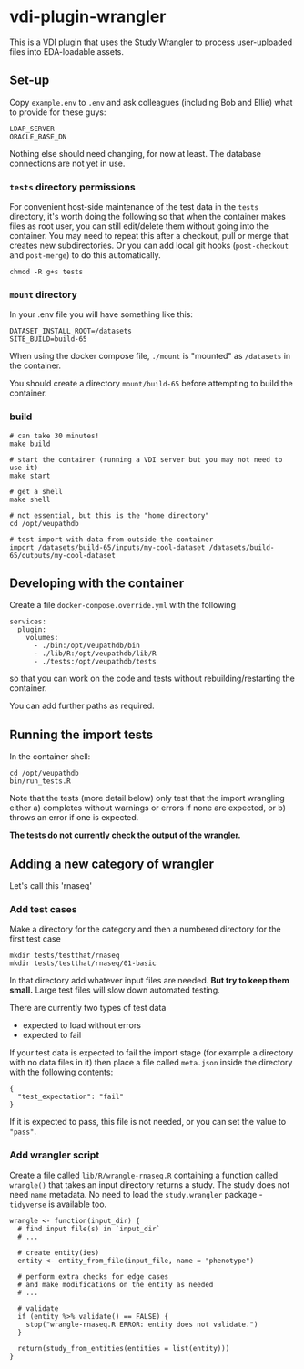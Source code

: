 # vdi-plugin-wrangler

This is a VDI plugin that uses the [Study Wrangler](https://github.com/VEuPathDB/study-wrangler) to process user-uploaded files into EDA-loadable assets.

## Set-up

Copy `example.env` to `.env` and ask colleagues (including Bob and
Ellie) what to provide for these guys:

```
LDAP_SERVER
ORACLE_BASE_DN
```

Nothing else should need changing, for now at least. The database
connections are not yet in use.


### `tests` directory permissions

For convenient host-side maintenance of the test data in the `tests`
directory, it's worth doing the following so that when the container
makes files as root user, you can still edit/delete them without going
into the container. You may need to repeat this after a checkout, pull
or merge that creates new subdirectories. Or you can add local git
hooks (`post-checkout` and `post-merge`) to do this automatically.

```
chmod -R g+s tests
```

### `mount` directory

In your .env file you will have something like this:

```
DATASET_INSTALL_ROOT=/datasets
SITE_BUILD=build-65
```

When using the docker compose file, `./mount` is "mounted" as `/datasets` in the container.

You should create a directory `mount/build-65` before attempting to build the container.


### build

```
# can take 30 minutes!
make build

# start the container (running a VDI server but you may not need to use it)
make start

# get a shell 
make shell

# not essential, but this is the "home directory"
cd /opt/veupathdb

# test import with data from outside the container
import /datasets/build-65/inputs/my-cool-dataset /datasets/build-65/outputs/my-cool-dataset
```

## Developing with the container

Create a file `docker-compose.override.yml` with the following

```
services:
  plugin:
    volumes:
      - ./bin:/opt/veupathdb/bin
      - ./lib/R:/opt/veupathdb/lib/R
      - ./tests:/opt/veupathdb/tests
```
so that you can work on the code and tests without rebuilding/restarting the container.

You can add further paths as required.

## Running the import tests

In the container shell:

```
cd /opt/veupathdb
bin/run_tests.R
```

Note that the tests (more detail below) only test that the import wrangling either
a) completes without warnings or errors if none are expected, or b) throws an error if one is expected.

**The tests do not currently check the output of the wrangler.**

## Adding a new category of wrangler

Let's call this 'rnaseq'

### Add test cases

Make a directory for the category and then a numbered directory for the first test case

```
mkdir tests/testthat/rnaseq
mkdir tests/testthat/rnaseq/01-basic
```

In that directory add whatever input files are needed. **But try to
keep them small.** Large test files will slow down automated testing.

There are currently two types of test data

- expected to load without errors
- expected to fail

If your test data is expected to fail the import stage (for example a
directory with no data files in it) then place a file called
`meta.json` inside the directory with the following contents:

```
{
  "test_expectation": "fail"
}
```

If it is expected to pass, this file is not needed, or you can set the value to `"pass"`.

### Add wrangler script

Create a file called `lib/R/wrangle-rnaseq.R` containing a function
called `wrangle()` that takes an input directory returns a study. The
study does not need `name` metadata. No need to load the
`study.wrangler` package - `tidyverse` is available too.

```
wrangle <- function(input_dir) {
  # find input file(s) in `input_dir`
  # ...

  # create entity(ies)
  entity <- entity_from_file(input_file, name = "phenotype")

  # perform extra checks for edge cases
  # and make modifications on the entity as needed
  # ...

  # validate
  if (entity %>% validate() == FALSE) {
    stop("wrangle-rnaseq.R ERROR: entity does not validate.")
  }

  return(study_from_entities(entities = list(entity)))
}
```
